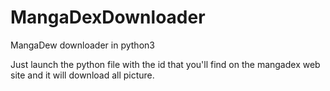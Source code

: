 # MangaDexDownloader
MangaDew downloader in python3

Just launch the python file with the id that you'll find on the mangadex web site and it will download all picture.
